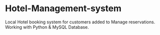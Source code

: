 # Hotel-Management-system
Local Hotel booking system for customers added to  Manage reservations. Working with Python &amp; MySQL Database. 
